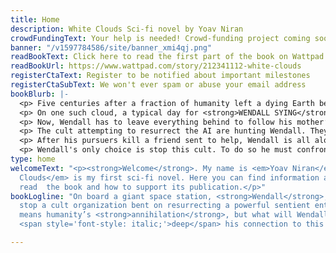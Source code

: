 ```yaml
---
title: Home
description: White Clouds Sci-fi novel by Yoav Niran
crowdFundingText: Your help is needed! Crowd-funding project coming soon...
banner: "/v1597784586/site/banner_xmi4qj.png"
readBookText: Click here to read the first part of the book on Wattpad
readBookUrl: https://www.wattpad.com/story/212341112-white-clouds
registerCtaText: Register to be notified about important milestones
registerCtaSubText: We won't ever spam or abuse your email address
bookBlurb: |-
  <p> Five centuries after a fraction of humanity left a dying Earth behind - humans dwell aboard giant space stations called <strong>CLOUDS</strong>. </p>
  <p> On one such cloud, a typical day for <strong>WENDALL SYING</strong> turns into a nightmare when security forces find his mother dead at home. All signs point to suicide. Yet a recording his mom left him tells a very different story. </p>
  <p> Now, Wendall has to leave everything behind to follow his mother’s instructions. In her recording she reveals she was part of a secret group with the sole purpose of preventing a sentient AI from rising again. When last encountered, this AI had killed tens of thousands. </p>
  <p> The cult attempting to resurrect the AI are hunting Wendall. They need him, not for what he can do or what he knows but for <span style='text-decoration: underline;'>what he is</span>. The AI’s source code fused into his DNA, a result of an accident generations old. With this code, They’d be able to fulfill their plan to instate the AI entity as humanity’s ruler. </p>
  <p> After his pursuers kill a friend sent to help, Wendall is all alone, and facing an impossible decision. If he runs, his enemy will no doubt hurt more of his friends. If he fights and falls into their hands, the AI would be unstoppable. According to his mom, setting it loose on the Clouds could only mean one thing - <strong>Annihilation</strong>. </p>
  <p> Wendall's only choice is stop this cult. To do so he must confront what he cannot outrun - <em>The part of the AI that’s inside him</em>. </p>
type: home
welcomeText: "<p><strong>Welcome</strong>. My name is <em>Yoav Niran</em> and <em>White
  Clouds</em> is my first sci-fi novel. Here you can find information about how to
  read  the book and how to support its publication.</p>"
bookLogline: "On board a giant space station, <strong>Wendall</strong>, a pilot-school cadet, must
  stop a cult organization bent on resurrecting a powerful sentient entity. Failure
  means humanity’s <strong>annihilation</strong>, but what will Wendall do when he finds just how
  <span style='font-style: italic;'>deep</span> his connection to this powerful AI runs?"

---
```

